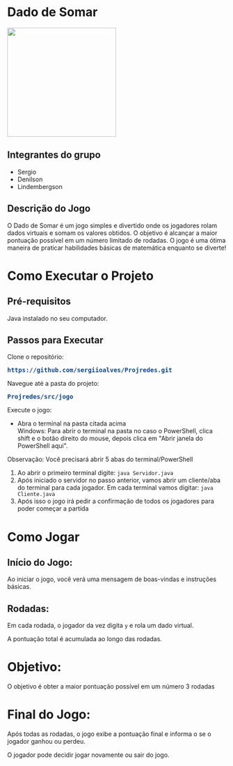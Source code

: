 # Dado de Somar

<div>
<img src="https://github.com/user-attachments/assets/13060b7a-90f6-4313-bd0e-bb790e2ad46d" width="250px" />
</div>

## Integrantes do grupo
- Sergio
- Denilson
- Lindembergson
  
## Descrição do Jogo

O Dado de Somar é um jogo simples e divertido onde os jogadores rolam dados virtuais e somam os valores obtidos. 
O objetivo é alcançar a maior pontuação possível em um número limitado de rodadas. 
O jogo é uma ótima maneira de praticar habilidades básicas de matemática enquanto se diverte!

# Como Executar o Projeto

## Pré-requisitos
Java instalado no seu computador.

## Passos para Executar

Clone o repositório:
  
   <pre><font color="#12488B"><b>https://github.com/sergiioalves/Projredes.git</b></font></pre>
   
Navegue até a pasta do projeto:

  <pre><font color="#12488B"><b>Projredes/src/jogo</b></font></pre>

Execute o jogo:
- Abra o terminal na pasta citada acima<br>
Windows: Para abrir o terminal na pasta no caso o PowerShell, clica shift e o botão direito do mouse, depois clica em "Abrir janela do PowerShell aqui".<br>

Observação: Você precisará abrir 5 abas do terminal/PowerShell

1. Ao abrir o primeiro terminal digite: ```java Servidor.java```
2. Após iniciado o servidor no passo anterior, vamos abrir um cliente/aba do terminal para cada jogador. Em cada terminal vamos digitar: ```java Cliente.java```
3. Após isso o jogo irá pedir a confirmação de todos os jogadores para poder começar a partida

# Como Jogar
## Início do Jogo:

Ao iniciar o jogo, você verá uma mensagem de boas-vindas e instruções básicas.

## Rodadas:
Em cada rodada, o jogador da vez digita ```y``` e rola um dado virtual.

A pontuação total é acumulada ao longo das rodadas.

# Objetivo:

O objetivo é obter a maior pontuação possível em um número 3 rodadas

# Final do Jogo:

Após todas as rodadas, o jogo exibe a pontuação final e informa o se o jogador ganhou ou perdeu.

O jogador pode decidir jogar novamente ou sair do jogo.

